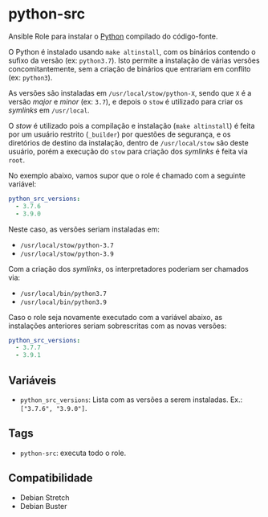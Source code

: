 # python-src

Ansible Role para instalar o [Python](https://www.python.org/) compilado do
código-fonte.

O Python é instalado usando `make altinstall`, com os binários contendo o sufixo da
versão (ex: `python3.7`). Isto permite a instalação de várias versões concomitantemente,
sem a criação de binários que entrariam em conflito (ex: `python3`).

As versões são instaladas em `/usr/local/stow/python-X`, sendo que `X` é a versão
*major* e *minor* (ex: `3.7`), e depois o `stow` é utilizado para criar os *symlinks* em
`/usr/local`.

O *stow* é utilizado pois a compilação e instalação (`make altinstall`) é feita por um
usuário restrito (`_builder`) por questões de segurança, e os diretórios de destino da
instalação, dentro de `/usr/local/stow` são deste usuário, porém a execução do `stow`
para criação dos *symlinks* é feita via `root`.

No exemplo abaixo, vamos supor que o role é chamado com a seguinte variável:

```yaml
python_src_versions:
  - 3.7.6
  - 3.9.0
```

Neste caso, as versões seriam instaladas em:

- `/usr/local/stow/python-3.7`
- `/usr/local/stow/python-3.9`

Com a criação dos *symlinks*, os interpretadores poderiam ser chamados via:

- `/usr/local/bin/python3.7`
- `/usr/local/bin/python3.9`

Caso o role seja novamente executado com a variável abaixo, as instalações anteriores
seriam sobrescritas com as novas versões:

```yaml
python_src_versions:
  - 3.7.7
  - 3.9.1
```

## Variáveis

- `python_src_versions`: Lista com as versões a serem instaladas. Ex.: `["3.7.6", "3.9.0"]`.

## Tags

- `python-src`: executa todo o role.

## Compatibilidade

- Debian Stretch
- Debian Buster

